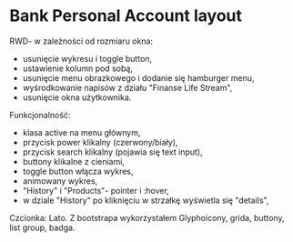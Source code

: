# Bank Personal Account layout
RWD- w zależności od rozmiaru okna:
- usunięcie wykresu i toggle button,
- ustawienie kolumn pod sobą,
- usunięcie  menu obrazkowego i dodanie się hamburger menu,
- wyśrodkowanie napisów z działu "Finanse Life Stream",
- usunięcie okna użytkownika.

Funkcjonalność:
- klasa active na menu głównym,
- przycisk power klikalny (czerwony/biały),
- przycisk search klikalny (pojawia się text input),
- buttony klikalne z cieniami,
- toggle button włącza wykres,
- animowany wykres,
- "History" i "Products"- pointer i :hover,
- w dziale "History" po kliknięciu w strzałkę wyświetla się "details",

Czcionka: Lato. Z bootstrapa wykorzystałem Glyphoicony, grida, buttony, list group, badga.
